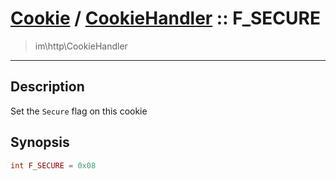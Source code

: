 # [Cookie](cookie.md) / [CookieHandler](cookie-CookieHandler.md) :: F_SECURE
 > im\http\CookieHandler
____

## Description
Set the `Secure` flag on this cookie

## Synopsis
```php
int F_SECURE = 0x08
```
